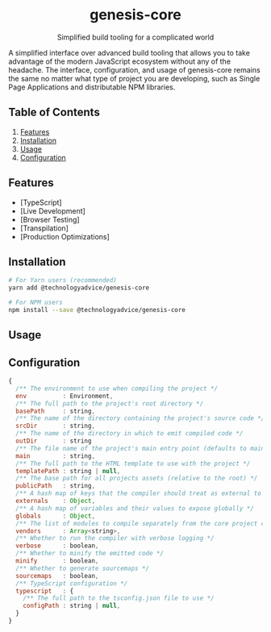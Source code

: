 <div align="center">
  <h1>genesis-core</h1>
  <p>Simplified build tooling for a complicated world</p>
</div>

A simplified interface over advanced build tooling that allows you to take advantage of the modern JavaScript ecosystem without any of the headache. The interface, configuration, and usage of genesis-core remains the same no matter what type of project you are developing, such as Single Page Applications and distributable NPM libraries.

## Table of Contents
1. [Features](#features)
1. [Installation](#installation)
1. [Usage](#usage)
1. [Configuration](#configuration)

## Features

* [TypeScript]
* [Live Development]
* [Browser Testing]
* [Transpilation]
* [Production Optimizations]

## Installation

```bash
# For Yarn users (recommended)
yarn add @technologyadvice/genesis-core

# For NPM users
npm install --save @technologyadvice/genesis-core
```

## Usage

## Configuration

```js
{
  /** The environment to use when compiling the project */
  env          : Environment,
  /** The full path to the project's root directory */
  basePath     : string,
  /** The name of the directory containing the project's source code */
  srcDir       : string,
  /** The name of the directory in which to emit compiled code */
  outDir       : string
  /** The file name of the project's main entry point (defaults to main.js) */
  main         : string,
  /** The full path to the HTML template to use with the project */
  templatePath : string | null,
  /** The base path for all projects assets (relative to the root) */
  publicPath   : string,
  /** A hash map of keys that the compiler should treat as external to the project */
  externals    : Object,
  /** A hash map of variables and their values to expose globally */
  globals      : Object,
  /** The list of modules to compile separately from the core project code */
  vendors      : Array<string>,
  /** Whether to run the compiler with verbose logging */
  verbose      : boolean,
  /** Whether to minify the emitted code */
  minify       : boolean,
  /** Whether to generate sourcemaps */
  sourcemaps   : boolean,
  /** TypeScript configuration */
  typescript   : {
    /** The full path to the tsconfig.json file to use */
    configPath : string | null,
  }
}
```